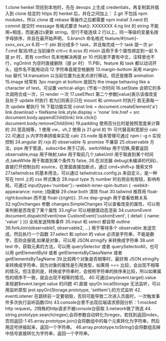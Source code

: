 1.clone henkel 项目到本地时，先在 devops 上生成 credentials，再复制其并插入到 clone 给定的 https 的 henkel 后，并在之间加上：
2.git 不包括 npm modules，所以 clone 或 rebase 等操作之后都需要 npm install
3.nerd 的 commit 提交时 message 有格式要求 feat(): XXXXXXX
4.ng lint 的 string 不能用+相连，而是通过`$`更新 string，空行不能连续 2 行以上，同一等级的变量名按字母排序，并且在最开始声明，
5.branch 命名格式 feature/#{num}-xxxx_xxx_xx 
6.将一个 pbi 拆分成多个 task，并且每完成一个 task 提一次 pr
7.cmd 取消/终止当前操作 crtl+c
8.scss 的 mixin 适用于多个属性绑定到一起 
9.提 pr 时，若有 conflict 先本地解决再提 pr 
10.代码里不要有中文，注释里也不行，ngOnInit 为空时直接删除（提 pr 时）
11.PBI，feature 和 task 都以动词开头，组件名不能用动词 
12.字符串首尾空格删除
13.margin-bottom 采用 margin-top 替代
14.transation 以当前位置为出发点进行移动，但还是推荐 animation
15.image 经常有 3px margin at bottom 是因为 the image behaving like a character of text。可设置 vertical-align; (节省一次时间
16.setState 会把它的多次调用合成一次，只 render 一次
17.useEffect 第二个参数[value]表示该值改变且处于 update 时执行
若为[]则表示只在 mount 和 unmount 时执行
若无表每一次 update 都执行 
18.下载功能实现
const link = document.createElement('a')
link.download = fileName
link.style.display = 'none'
link.href = src
document.body.appendChild(link)
link.click()
document.body.removeChild(link)
19.padding 使用百分比时是按照宽度来计算的 
20.宽高相等，1 使用 vw，vh,2 使用 js
21.grid 的 1fr 可代替高和宽部分 calc 
22.可通过 js 内字符串拼接来实现 calc
23.node 版本管理可通过 npm i -g n 实现控制
24.angular 的 rxjs 的 observable 与 promise 不兼容
25.observable 方法，pipe 用于管道，subscribe 用于订阅，switchMap 用于切换,需要返回 observable,map 用于映射,take 用于取前几个,takeUntil 用于取直到某个时间点,takeWhile 用于取直到某个条件为 false, 
26.在浏览器 debug(未编译的代码)，直接打开控制台的 source，在里面直接加断点，通过 cmd+shift+p 搜索文件
27.tailwindcss 的基本用法，可以通过 tailwindcss.config.js 来自定义，是一种写在 html 上的 css 样式集合
28.input type 为 number 时右侧会有按钮，影响布局，可通过 input[type='number']::-webkit-inner-spin-button {
-webkit-appearance: none;
}隐藏掉
29.clear:both 清除 float
30.tailwind 推荐用 float-right:boolean 而不是 float-{{right}}.
31.nx dep-gragh 用于查看依赖关系
32.ngOnchanges 参数 changes:SimpleChanges 可以查看改变的属性，可以用来判断是否改变了某个属性
33.ngFor 可以根据值动态渲染
34.customEvent
document.dispatchEvent(new CustomEvent('customEvent', { detail: { name: 'value' } }))
全局发送特殊事件
35.input 和 select 都自带 outline
36.forkJoin(observable1, observable2, ...) 用于等待多个 observable 发送完成，然后执行一个函数
37.select 和 option 的 value 必须是字符串，不能是数字，否则会报错,如果是对象，可以用 JSON.stringify 来转换成字符串
38.unit test 中，获取元素的方法，可以用 querySelector 或者 querySelectorAll，也可以用 getElementById 或者 getElementsByClassName 或者 getElementsByTagName 39.比较两个对象是否相等时，最好用 JSON.stringify 来转换成字符串，因为对象的属性是引用类型，如果用 === 比较，会出现不相等的情况。但注意的是，转换成字符串时，会按照字符串的排序来比较，所以如果属性的顺序不一致，就会出现不相等的情况。 
40.可通过$any($event.target).value 来规避$event.target.value 的问题 
41.直接 spyOn localStorage 无法监听，可以用监听原型 jest.spyOn(Storage.prototype, 'setItem');的方式监听 
42. eventListener 在跳转前一定要销毁，否则可能导致二次进入页面时，一次触发事件多次执行监听函数(5h) 
43.console台里不出现后端请求原因分析：1.mocked http request。2特殊的http请求不被console台获取 3.network做了筛选
44. string.prototype.search(regex);会将参数自动转化为regex，若找到返回index，否则返回-1
45.array.prototype.join()会将数组中的每个元素转化为字符串，然后用逗号拼接起来，返回一个字符串。
46.array.prototype.toString()会将数组去掉中括号直接转化为字符串，返回一个字符串。
